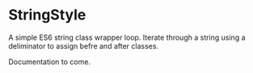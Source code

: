 # StringStyle
A simple ES6 string class wrapper loop. Iterate through a string using a deliminator to assign befre and after classes.

Documentation to come.
